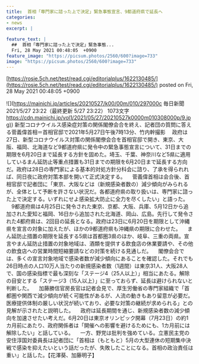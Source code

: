 ```yaml
---
title:  首相「専門家に諮った上で決定」緊急事態宣言、9都道府県で延長へ  
categories:
- news
excerpt: |
  
feature_text: |
  ##  首相「専門家に諮った上で決定」緊急事態...
  Fri, 28 May 2021 00:48:05  +0900
feature_image: "https://picsum.photos/2560/600?image=733"
image: "https://picsum.photos/2560/600?image=733"
---
```


[https://rosie.5ch.net/test/read.cgi/editorialplus/1622130485/](https://rosie.5ch.net/test/read.cgi/editorialplus/1622130485/)
posted on Fri, 28 May 2021 00:48:05  +0900

<!--more-->

![](https://mainichi.jp/articles/20210527/k00/00m/010/297000c 毎日新聞 2021/5/27 23:22（最終更新 5/27 23:22） 1073文字 [https://cdn.mainichi.jp/vol1/2021/05/27/20210527k0000m010308000p/9.jpg)](https://cdn.mainichi.jp/vol1/2021/05/27/20210527k0000m010308000p/9.jpg)) 新型コロナウイルス感染症対策の関係閣僚会合を終え、記者団の質問に答える菅義偉首相＝首相官邸で2021年5月27日午後7時13分、竹内幹撮影 　政府は27日、新型コロナウイルス対策の関係閣僚会合を首相官邸で開き、東京、大阪、福岡、北海道など9都道府県に発令中の緊急事態宣言について、31日までの期限を6月20日まで延長する方針を固めた。埼玉、千葉、神奈川など5県に適用しているまん延防止等重点措置も31日までの期限を6月20日まで延長する方向だ。政府は28日の専門家による基本的対処方針分科会に諮り、了承を得られれば、同日夜に政府対策本部を開いて正式決定する。 　菅義偉首相は会合後、首相官邸で記者団に「東京、大阪などは（新規感染者数の）減少傾向がみられるが、全体として予断を許さない状況だ。各都道府県の取り扱いは、専門家に諮った上で決定する。いずれにせよ感染拡大防止に全力を尽くしたい」と語った。 　9都道府県は4月25日に発令された東京、京都、大阪、兵庫、5月12日から追加された愛知と福岡、16日から追加された北海道、岡山、広島。先行して発令された4都府県は、2回目の延長となる。政府は23日に6月20日を期限として沖縄県を宣言の対象に加えたが、ほかの9都道府県も沖縄県の期限に合わせた。 　まん延防止措置の期限を延長する5県は首都圏3県のほか、岐阜、三重の両県。宣言やまん延防止措置の対象地域は、酒類を提供する飲食店の休業要請や、その他の飲食店への営業時間短縮要請などの対策を続ける見通しだ。 　閣僚会合では、多くの宣言対象地域で感染者数が減少傾向にあることを確認した。それでも26日時点の人口10万人当たりの新規感染者数（1週間）は東京31人、大阪28人で、国の感染指標で最も深刻な「ステージ4（25人以上）」相当にあたる。解除の目安とする「ステージ3（15人以上）」に至っておらず、延長は避けられないと判断した。 　加藤勝信官房長官は記者会見で、厚生労働省の専門家組織で「首都圏や関西で減少傾向が続く可能性があるが、人流の動きもあり留意が必要だ。医療提供体制の厳しい状況が続いており、必要な対策の継続が求められる」との見解が示されたと説明した。 　政府は延長期間を通じ、新規感染者数の減少傾向を加速させたい考えだ。6月20日は東京オリンピック開幕（7月23日）の約1カ月前にあたり、政府関係者は「開催への影響を避けるためにも、1カ月前には解除したい」と話している。 　一方、野党は批判を強めている。立憲民主党の安住淳国対委員長は記者団に「首相は（もともと）5月の大型連休の短期集中決戦で感染を抑えたいという話だったが、失敗したことになる。首相の政治責任は重い」と話した。【花澤葵、加藤明子】
